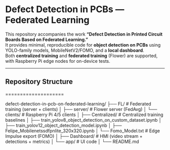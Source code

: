 # Defect Detection in PCBs — Federated Learning

This repository accompanies the work **“Defect Detection in Printed Circuit Boards Based on Federated Learning.”**  
It provides minimal, reproducible code for **object detection on PCBs** using YOLO-family models, MobileNetV2/FOMO, and a **local dashboard**.  
Both **centralized training** and **federated training** (Flower) are supported, with Raspberry Pi edge nodes for on-device tests.

---

## Repository Structure
====================

defect-detection-in-pcb-on-federated-learning/
├── FL/                          # Federated training (server + clients)
│   ├── server/                  # Flower server (FedAvg)
│   └── clients/                 # Raspberry Pi 4/5 clients
│
├── Centralized/                 # Centralized training baselines
│   ├── train_yolov8_object_detection_on_custom_dataset.ipynb
│   ├── train_yolov12_object_detection_model.ipynb
│   ├── Felipe_Mobilenetssdfpnlite_320x320.ipynb
│   └── Fomo_Model.txt           # Edge Impulse export (FOMO)
│
├── Dashboard/                   # HMI (video stream + detections + metrics)
│   └── app/                     # UI code
│
└── README.md